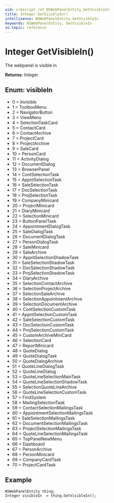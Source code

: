 ```yaml
---
uid: crmscript_ref_NSWebPanelEntity_GetVisibleIn
title: Integer GetVisibleIn()
intellisense: NSWebPanelEntity.GetVisibleIn
keywords: NSWebPanelEntity, GetVisibleIn
so.topic: reference
---
```


# Integer GetVisibleIn()

The webpanel is visible in

**Returns:** Integer

## Enum: visibleIn

* 0 = Invisible
* 1 = ToolboxMenu
* 2 = NavigatorButton
* 3 = ViewMenu
* 4 = SelectionTaskCard
* 5 = ContactCard
* 6 = ContactArchive
* 7 = ProjectCard
* 8 = ProjectArchive
* 9 = SaleCard
* 10 = PersonCard
* 11 = ActivityDialog
* 12 = DocumentDialog
* 13 = BrowserPanel
* 14 = ContSelectionTask
* 15 = AppntSelectionTask
* 16 = SaleSelectionTask
* 17 = DocSelectionTask
* 18 = ProjSelectionTask
* 19 = CompanyMinicard
* 20 = ProjectMinicard
* 21 = DiaryMinicard
* 22 = SelectionMinicard
* 23 = ButtonPanelTask
* 24 = AppointmentDialogTask
* 25 = SaleDialogTask
* 26 = DocumentDialogTask
* 27 = PersonDialogTask
* 28 = SaleMinicard
* 29 = SaleArchive
* 30 = AppntSelectionShadowTask
* 31 = SaleSelectionShadowTask
* 32 = DocSelectionShadowTask
* 33 = ProjSelectionShadowTask
* 34 = DiaryArchive
* 35 = SelectionContactArchive
* 36 = SelectionProjectArchive
* 37 = SelectionSaleArchive
* 38 = SelectionAppointmentArchive
* 39 = SelectionDocumentArchive
* 40 = ContSelectionCustomTask
* 41 = AppntSelectionCustomTask
* 42 = SaleSelectionCustomTask
* 43 = DocSelectionCustomTask
* 44 = ProjSelectionCustomTask
* 45 = CustomArchiveMiniCard
* 46 = SelectionCard
* 47 = ReportMinicard
* 48 = QuoteDialog
* 49 = QuoteDialogTask
* 50 = QuoteDialogArchive
* 51 = QuoteLineDialogTask
* 52 = QuoteLineDialog
* 53 = QuoteLineSelectionMainTask
* 54 = QuoteLineSelectionShadowTask
* 55 = SelectionQuoteLineArchive
* 56 = QuoteLineSelectionCustomTask
* 57 = FindSystem
* 58 = MailingSelectionTask
* 59 = ContactSelectionMailingsTask
* 60 = AppointmentSelectionMailingsTask
* 61 = SaleSelectionMailingsTask
* 62 = DocumentSelectionMailingsTask
* 63 = ProjectSelectionMailingsTask
* 64 = QuoteLineSelectionMailingsTask
* 65 = TopPanelNewMenu
* 66 = Dashboard
* 67 = PersonArchive
* 68 = PersonMinicard
* 69 = CompanyCardTask
* 70 = ProjectCardTask

## Example

```crmscript
NSWebPanelEntity thing;
Integer visibleIn  = thing.GetVisibleIn();
```
